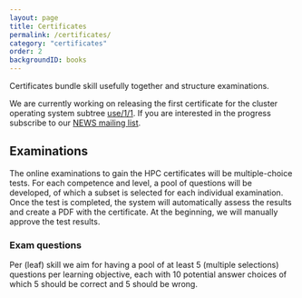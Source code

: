 ```yaml
---
layout: page
title: Certificates
permalink: /certificates/
category: "certificates"
order: 2
backgroundID: books
---
```


Certificates bundle skill usefully together and structure examinations.

We are currently working on releasing the first certificate for the cluster operating system subtree [use/1/1](https://www.hpc-certification.org/wiki/skill-tree/use/1/b).
If you are interested in the progress subscribe to our [NEWS mailing list](https://lists.vi4io.org/postorius/lists/hpccf-news.lists.vi4io.org/).

## Examinations

The online examinations to gain the HPC certificates will be multiple-choice tests.
For each competence and level, a pool of questions will be developed, of which a subset is selected for each individual examination. Once the test is completed, the system will automatically assess the results and create a PDF with the certificate. At the beginning, we will manually approve the test results.

### Exam questions

Per (leaf) skill we aim for having a pool of at least 5 (multiple selections) questions per learning objective, each with 10 potential answer choices of which 5 should be correct and 5 should be wrong.
